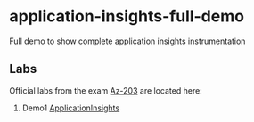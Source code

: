 # application-insights-full-demo
Full demo to show complete application insights instrumentation

## Labs

Official labs from the exam [Az-203](https://github.com/MicrosoftLearning/AZ-203-DevelopingSolutionsforMicrosoftAzure) are located here:

1. Demo1 [ApplicationInsights](./Labs/AZ-203_05_lab.md)
